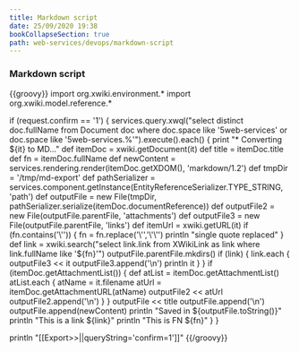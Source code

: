```yaml
---
title: Markdown script
date: 25/09/2020 19:38
bookCollapseSection: true
path: web-services/devops/markdown-script
---
```

### Markdown script
{{groovy}}
import org.xwiki.environment.*
import org.xwiki.model.reference.*

if (request.confirm == '1') {
  services.query.xwql("select distinct doc.fullName from Document doc where doc.space like '5web-services' or doc.space like '5web-services.%'").execute().each() {
    print "* Converting ${it} to MD..."
    def itemDoc = xwiki.getDocument(it)
    def title = itemDoc.title
    def fn = itemDoc.fullName
    def newContent = services.rendering.render(itemDoc.getXDOM(), 'markdown/1.2')
    def tmpDir = '/tmp/md-export'
    def pathSerializer = services.component.getInstance(EntityReferenceSerializer.TYPE_STRING, 'path')
    def outputFile = new File(tmpDir, pathSerializer.serialize(itemDoc.documentReference))
    def outputFile2 = new File(outputFile.parentFile, 'attachments')
    def outputFile3 = new File(outputFile.parentFile, 'links')
    def itemUrl = xwiki.getURL(it)
    if (fn.contains('\'')) {
      fn = fn.replace('\'','\'\'')
      println "single quote replaced"
    }
    def link = xwiki.search("select link.link from XWikiLink as link where link.fullName like '${fn}'")
    outputFile.parentFile.mkdirs()
    if (link) {
      link.each {
        outputFile3 << it
        outputFile3.append('\n')
        println it
      }
    }
    if (itemDoc.getAttachmentList()) {
        def atList = itemDoc.getAttachmentList()
        atList.each {
            atName = it.filename
            atUrl = itemDoc.getAttachmentURL(atName)
            outputFile2 << atUrl
            outputFile2.append('\n')
            }
        }
    outputFile << title
    outputFile.append('\n')
    outputFile.append(newContent)
    println "Saved in ${outputFile.toString()}"
    println "This is a link ${link}"
    println "This is FN ${fn}"
  }
}

println "[[Export>>||queryString='confirm=1']]"
{{/groovy}}